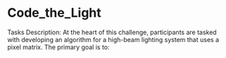 # Code_the_Light
Tasks Description: At the heart of this challenge, participants are tasked with developing an algorithm for a high-beam lighting system that uses a pixel matrix. The primary goal is to:
